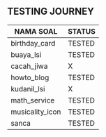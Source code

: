 ## TESTING JOURNEY

| NAMA SOAL       | STATUS  | 
|---              |---      |
| birthday_card   | TESTED  |  
| buaya_lsi       | TESTED  | 
| cacah_jiwa      | X       | 
| howto_blog      | TESTED  |  
| kudanil_lsi     | X       | 
| math_service    | TESTED  | 
| musicality_icon | TESTED  |  
| sanca           | TESTED  | 
